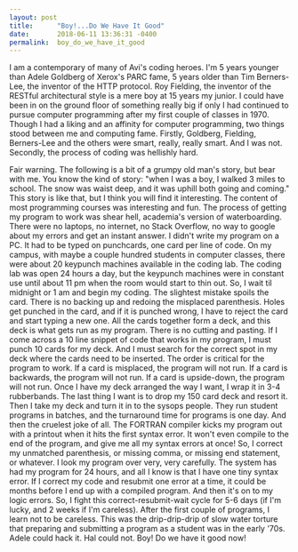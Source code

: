 ```yaml
---
layout: post
title:      "Boy!...Do We Have It Good"
date:       2018-06-11 13:36:31 -0400
permalink:  boy_do_we_have_it_good
---
```


I am a contemporary of many of Avi's coding heroes. I'm 5 years younger than Adele Goldberg of Xerox's PARC fame, 5 years older than Tim Berners-Lee, the inventor of the HTTP protocol. Roy Fielding, the inventor of the RESTful architectural style is a mere boy at 15 years my junior. I could have been in on the ground floor of something really big if only I had continued to pursue computer programming after my first couple of classes in 1970. Though I had a liking and an affinity for computer programming, two things stood between me and computing fame. Firstly, Goldberg, Fielding, Berners-Lee and the others were smart, really, really smart. And I was not. Secondly, the process of coding was hellishly hard.

Fair warning. The following is a bit of a grumpy old man's story, but bear with me. You know the kind of story: "when I was a boy, I walked 3 miles to school. The snow was waist deep, and it was uphill both going and coming." This story is like that, but I think you will find it interesting. The content of most programming courses was interesting and fun. The process of getting my program to work was shear hell, academia's version of waterboarding. There were no laptops, no internet, no Stack Overflow, no way to google about my errors and get an instant answer. I didn't write my program on a PC. It had to be typed on punchcards, one card per line of code. On my campus, with maybe a couple hundred students in computer classes, there were about 20 keypunch machines available in the coding lab. The coding lab was open 24 hours a day, but the keypunch machines were in constant use until about 11 pm when the room would start to thin out. So, I wait til midnight or 1 am and begin my coding. The slightest mistake spoils the card. There is no backing up and redoing the misplaced parenthesis. Holes get punched in the card, and if it is punched wrong, I have to reject the card and start typing a new one. All the cards together  form a deck, and this deck is what gets run as my program. There is no cutting and pasting. If I come across a 10 line snippet of code that works in my program, I must punch 10 cards for my deck. And I must search for the correct spot in my deck where the cards need to be inserted. The order is critical for the program to work. If a card is misplaced, the program will not run. If a card is backwards, the program will not run. If a card is upside-down, the program will not run. Once I have my deck arranged the way I want, I wrap it in 3-4 rubberbands. The last thing I want is to drop my 150 card deck and resort it. Then I take my deck and turn it in to the sysops people. They run student programs in batches, and the turnaround time for programs is one day. And then the cruelest joke of all. The FORTRAN compiler kicks my program out with a printout when it hits the first syntax error. It won't even compile to the end of the program, and give me all my syntax errors at once! So, I correct my unmatched parenthesis, or missing comma, or missing end statement, or whatever. I look my program over very, very carefully. The system has had my program for 24 hours, and all I know is that I have one tiny syntax error. If I correct my code and resubmit one error at a time, it could be months before I end up with a compiled program. And then it's on to my logic errors. So, I fight this correct-resubmit-wait cycle for 5-6 days (if I'm lucky, and 2 weeks if I'm careless). After the first couple of programs, I learn not to be careless. This was the drip-drip-drip of slow water torture that preparing and submitting a program as a student was in the early '70s. Adele could hack it. Hal could not. Boy! Do we have it good now!
